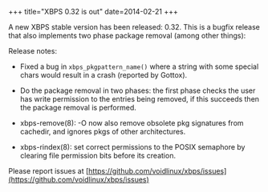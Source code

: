 +++
title="XBPS 0.32 is out"
date=2014-02-21
+++

A new XBPS stable version has been released: 0.32. This is a bugfix
release that also implements two phase package removal (among other things):

Release notes:

- Fixed a bug in `xbps_pkgpattern_name()` where a string with some special
chars would result in a crash (reported by Gottox).

- Do the package removal in two phases: the first phase checks the
user has write permission to the entries being removed, if this
succeeds then the package removal is performed.

- xbps-remove(8): -O now also remove obsolete pkg signatures from
cachedir, and ignores pkgs of other architectures.

- xbps-rindex(8): set correct permissions to the POSIX semaphore
by clearing file permission bits before its creation.

Please report issues at
[https://github.com/voidlinux/xbps/issues](https://github.com/voidlinux/xbps/issues)
